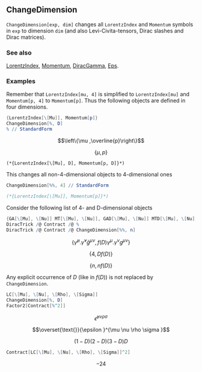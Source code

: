 ## ChangeDimension

`ChangeDimension[exp, dim]` changes all `LorentzIndex` and `Momentum` symbols in `exp` to dimension `dim` (and also Levi-Civita-tensors, Dirac slashes and Dirac matrices).

### See also

[LorentzIndex](LorentzIndex), [Momentum](Momentum), [DiracGamma](DiracGamma), [Eps](Eps).

### Examples

Remember that `LorentzIndex[mu, 4]` is simplified to `LorentzIndex[mu]` and `Momentum[p, 4]` to `Momentum[p]`. Thus the following objects are defined in four dimensions.

```mathematica
{LorentzIndex[\[Mu]], Momentum[p]}
ChangeDimension[%, D]
% // StandardForm
```

$$\left\{\mu ,\overline{p}\right\}$$

$$\{\mu ,p\}$$

```
(*{LorentzIndex[\[Mu], D], Momentum[p, D]}*)
```

This changes all non-4-dimensional objects to 4-dimensional ones

```mathematica
ChangeDimension[%%, 4] // StandardForm

(*{LorentzIndex[\[Mu]], Momentum[p]}*)
```

Consider the following list of 4- and D-dimensional objects

```mathematica
{GA[\[Mu], \[Nu]] MT[\[Mu], \[Nu]], GAD[\[Mu], \[Nu]] MTD[\[Mu], \[Nu]] f[D]}
DiracTrick /@ Contract /@ %
DiracTrick /@ Contract /@ ChangeDimension[%%, n]
```

$$\left\{\bar{\gamma }^{\mu }.\bar{\gamma }^{\nu } \bar{g}^{\mu \nu },f(D) \gamma ^{\mu }.\gamma ^{\nu } g^{\mu \nu }\right\}$$

$$\{4,D f(D)\}$$

$$\{n,n f(D)\}$$

Any explicit occurrence of $D$ (like in $f(D)$) is not replaced by `ChangeDimension`.

```mathematica
LC[\[Mu], \[Nu], \[Rho], \[Sigma]]
ChangeDimension[%, D]
Factor2[Contract[%^2]]
```

$$\bar{\epsilon }^{\mu \nu \rho \sigma }$$

$$\overset{\text{}}{\epsilon }^{\mu \nu \rho \sigma }$$

$$(1-D) (2-D) (3-D) D$$

```mathematica
Contract[LC[\[Mu], \[Nu], \[Rho], \[Sigma]]^2]
```

$$-24$$